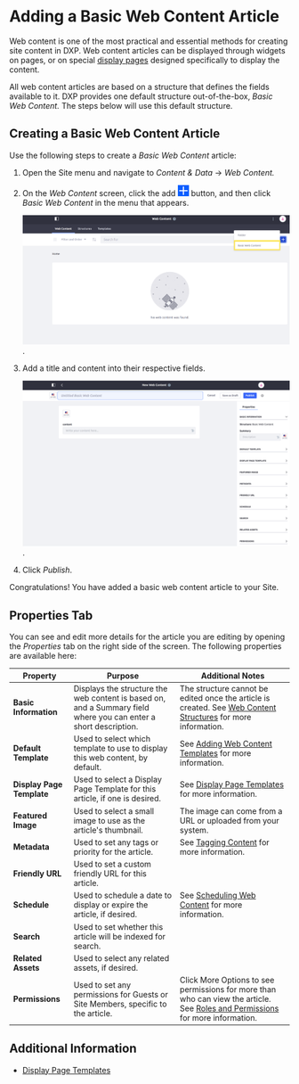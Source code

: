 # Adding a Basic Web Content Article

Web content is one of the most practical and essential methods for creating site content in DXP. Web content articles can be displayed through widgets on pages, or on special [display pages](https://help.liferay.com/hc/en-us/articles/360029133291-Creating-Display-Page-Templates) designed specifically to display the content.

All web content articles are based on a structure that defines the fields available to it. <!-- TODO: See the [Introduction to Web Content Structures](../web-content-structures/introduction-to-web-content-structures.md) for more information.--> DXP provides one default structure out-of-the-box, _Basic Web Content._ The steps below will use this default structure.

## Creating a Basic Web Content Article

Use the following steps to create a _Basic Web Content_ article:

1. Open the Site menu and navigate to _Content & Data_ → _Web Content._

1. On the _Web Content_ screen, click the add ![Add icon](../../../../images/icon-add.png) button, and then click _Basic Web Content_ in the menu that appears.

    ![The Web Content administration page.](./adding-a-basic-web-content-article/images/01.png).

1. Add a title and content into their respective fields.

    ![The edit screen for a new web content article.](./adding-a-basic-web-content-article/images/02.png).

1. Click _Publish_.

Congratulations! You have added a basic web content article to your Site. <!-- TODO: See [Using the Web Content Display Widget](../../../../site-building/displaying-content/using-the-web-content-display-widget.md) for more information on displaying this article on a page. -->

## Properties Tab

You can see and edit more details for the article you are editing by opening the _Properties_ tab on the right side of the screen. The following properties are available here:

| **Property** | **Purpose** | **Additional Notes** |
| --- | --- | --- |
| **Basic Information** | Displays the structure the web content is based on, and a Summary field where you can enter a short description. | The structure cannot be edited once the article is created. See [Web Content Structures](https://help.liferay.com/hc/en-us/articles/360029133211-Editing-Structures) for more information. |
| **Default Template** | Used to select which template to use to display this web content, by default. | See [Adding Web Content Templates](https://help.liferay.com/hc/en-us/articles/360028820252-Adding-Templates-with-Structures) for more information. |
| **Display Page Template** | Used to select a Display Page Template for this article, if one is desired. | See [Display Page Templates](https://help.liferay.com/hc/en-us/articles/360029133291-Creating-Display-Page-Templates) for more information. |
| **Featured Image** | Used to select a small image to use as the article's thumbnail. | The image can come from a URL or uploaded from your system. |
| **Metadata** | Used to set any tags or priority for the article. | See [Tagging Content](../../../05-tags-and-categories/01-user-guide/README.md) for more information. |
| **Friendly URL** | Used to set a custom friendly URL for this article. | |
| **Schedule** | Used to schedule a date to display or expire the article, if desired. | See [Scheduling Web Content](https://help.liferay.com/hc/en-us/articles/360029042011-Scheduling-Web-Content-Publication) for more information. |
| **Search** | Used to set whether this article will be indexed for search. | |
| **Related Assets** | Used to select any related assets, if desired. | |
| **Permissions** | Used to set any permissions for Guests or Site Members, specific to the article. | Click More Options to see permissions for more than who can view the article. See [Roles and Permissions](../../../../users-and-permissions/roles-and-permissions/README.md) for more information. |

## Additional Information

* [Display Page Templates](https://help.liferay.com/hc/en-us/articles/360029133291-Creating-Display-Page-Templates)

<!-- TODO: * [Introduction to Web Content Structures](../web-content-structures/introduction-to-web-content-structures.md) 
* [Using the Web Content Display Widget](../../../../site-building/displaying-content/using-the-web-content-display-widget.md)-->
